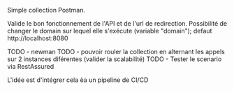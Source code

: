 Simple collection Postman.

Valide le bon fonctionnement de l'API et de l'url de redirection.
Possibilité de changer le domain sur lequel elle s'exécute (variable "domain"); defaut http://localhost:8080

TODO - newman
TODO - pouvoir rouler la collection en alternant les appels sur 2 instances diférentes (valider la scalabilité)
TODO - Tester le scenario via RestAssured

L'idée est d'intégrer cela èa un pipeline de CI/CD